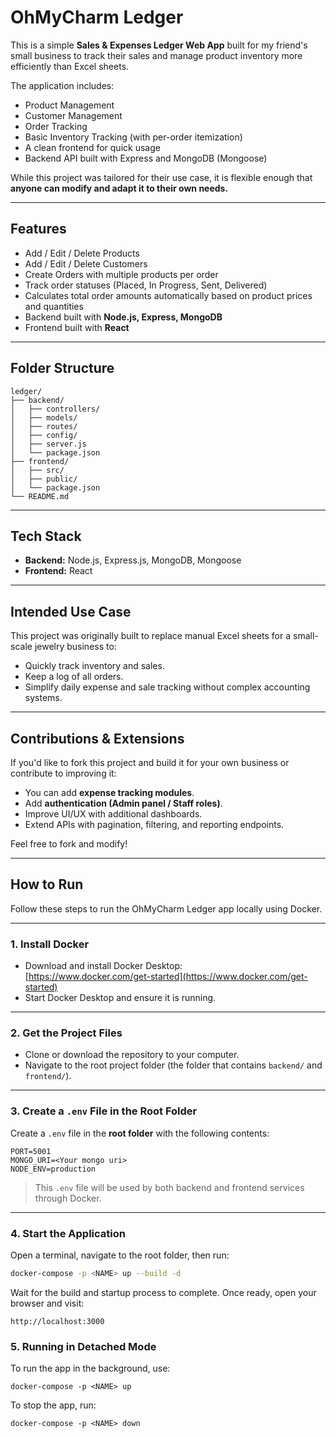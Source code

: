 # OhMyCharm Ledger

This is a simple **Sales & Expenses Ledger Web App** built for my friend's small business to track their sales and manage product inventory more efficiently than Excel sheets.

The application includes:

- Product Management
- Customer Management
- Order Tracking
- Basic Inventory Tracking (with per-order itemization)
- A clean frontend for quick usage
- Backend API built with Express and MongoDB (Mongoose)

While this project was tailored for their use case, it is flexible enough that **anyone can modify and adapt it to their own needs.**

---

## Features

- Add / Edit / Delete Products
- Add / Edit / Delete Customers
- Create Orders with multiple products per order
- Track order statuses (Placed, In Progress, Sent, Delivered)
- Calculates total order amounts automatically based on product prices and quantities
- Backend built with **Node.js, Express, MongoDB**
- Frontend built with **React**

---

## Folder Structure

```
ledger/
├── backend/
│   ├── controllers/
│   ├── models/
│   ├── routes/
│   ├── config/
│   ├── server.js
│   └── package.json
├── frontend/
│   ├── src/
│   ├── public/
│   └── package.json
└── README.md
```

---

## Tech Stack

- **Backend:** Node.js, Express.js, MongoDB, Mongoose
- **Frontend:** React

---

## Intended Use Case

This project was originally built to replace manual Excel sheets for a small-scale jewelry business to:

- Quickly track inventory and sales.
- Keep a log of all orders.
- Simplify daily expense and sale tracking without complex accounting systems.

---

## Contributions & Extensions

If you'd like to fork this project and build it for your own business or contribute to improving it:

- You can add **expense tracking modules**.
- Add **authentication (Admin panel / Staff roles)**.
- Improve UI/UX with additional dashboards.
- Extend APIs with pagination, filtering, and reporting endpoints.

Feel free to fork and modify!

---

## How to Run

Follow these steps to run the OhMyCharm Ledger app locally using Docker.

---

### 1. Install Docker

- Download and install Docker Desktop:  
  [https://www.docker.com/get-started](https://www.docker.com/get-started)
- Start Docker Desktop and ensure it is running.

---

### 2. Get the Project Files

- Clone or download the repository to your computer.
- Navigate to the root project folder (the folder that contains `backend/` and `frontend/`).

---

### 3. Create a `.env` File in the Root Folder

Create a `.env` file in the **root folder** with the following contents:

```
PORT=5001
MONGO_URI=<Your mongo uri>
NODE_ENV=production
```

> This `.env` file will be used by both backend and frontend services through Docker.

---

### 4. Start the Application

Open a terminal, navigate to the root folder, then run:

```bash
docker-compose -p <NAME> up --build -d
```

Wait for the build and startup process to complete. Once ready, open your browser and visit:

```
http://localhost:3000
```

### 5. Running in Detached Mode

To run the app in the background, use:

```
docker-compose -p <NAME> up
```

To stop the app, run:

```
docker-compose -p <NAME> down
```

